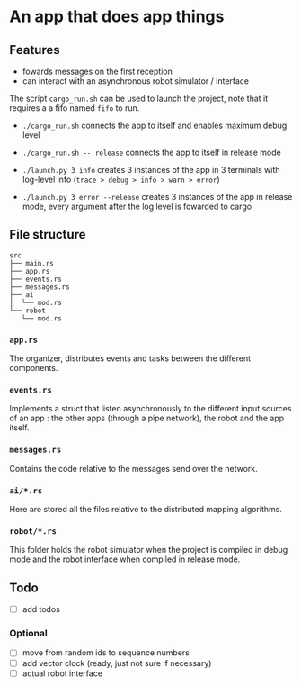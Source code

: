 An app that does app things
===

## Features

* fowards messages on the first reception
* can interact with an asynchronous robot simulator / interface

The script `cargo_run.sh` can be used to launch the project, note that it requires a a fifo named `fifo` to run. 
* `./cargo_run.sh` connects the app to itself and enables maximum debug level
* `./cargo_run.sh -- release` connects the app to itself in release mode

* `./launch.py 3 info`  creates 3 instances of the app in 3 terminals with log-level info (`trace > debug > info > warn > error`)
* `./launch.py 3 error --release`  creates 3 instances of the app in release mode, every argument after the log level is fowarded to cargo

## File structure

```
src
├── main.rs
├── app.rs
├── events.rs
├── messages.rs
├── ai
│  └── mod.rs
└── robot
   └── mod.rs
```

### `app.rs`

The organizer, distributes events and tasks between the different components.

### `events.rs`

Implements a struct that listen asynchronously to the different input sources of an app : the other apps (through a pipe network), the robot and the app itself.

### `messages.rs`

Contains the code relative to the messages send over the network.

### `ai/*.rs`

Here are stored all the files relative to the distributed mapping algorithms.

### `robot/*.rs`

This folder holds the robot simulator when the project is compiled in debug mode and the robot interface when compiled in release mode.


## Todo

- [ ] add todos


### Optional

- [ ] move from random ids to sequence numbers
- [ ] add vector clock (ready, just not sure if necessary)
- [ ] actual robot interface
